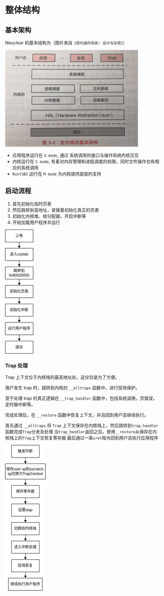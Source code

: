 # 整体结构

## 基本架构

Neuclear 的基本结构为（图片来自`《现代操作系统: 设计与实现》`）

![基本架构](../res/assets/base_arch.png)

- 应用程序运行在 `U mode`, 通过 系统调用的接口与操作系统内核交互
- 内核运行在 `S mode`, 有着对内存管理和进程调度的权限，同时文件操作也有相应的系统调用
- `RustSBI` 运行在 `M mode` 为内核提供底层的支持

## 启动流程

1. 首先初始化临时页表
2. 然后跳转到高地址，紧接着初始化真正的页表
3. 初始化内核堆、帧分配器，开启中断等
4. 开始加载用户程序并运行

![启动流程](../res/assets/kernel_start.png)

### Trap 处理

Trap 上下文位于内核栈的最高地址处，这仅仅是为了方便。

用户发生 trap 时，跳转到内核的 `__alltraps` 函数中，进行现场保护。

至于处理 trap 的真正逻辑在 `__trap_handler` 函数中，包括系统调用，页错误，定时器中断等。

完成处理后，在 `__restore` 函数中恢复上下文，并且回到用户态继续执行。

首先通过 `__alltraps` 将 `Trap` 上下文保存在内核栈上，然后跳转到`trap_handler` 函数完成`Trap`分发及处理
当`trap_handler`返回之后，使用`__restore`从保存在内核栈上的`Trap`上下文恢复寄存器
最后通过一条`sret`指令回到用户态执行应用程序

![Trap 处理](../res/assets/trap_handler.png)
